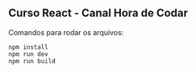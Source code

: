 ## Curso React - Canal Hora de Codar

Comandos para rodar os arquivos:

```
npm install
npm run dev
npm run build
```
